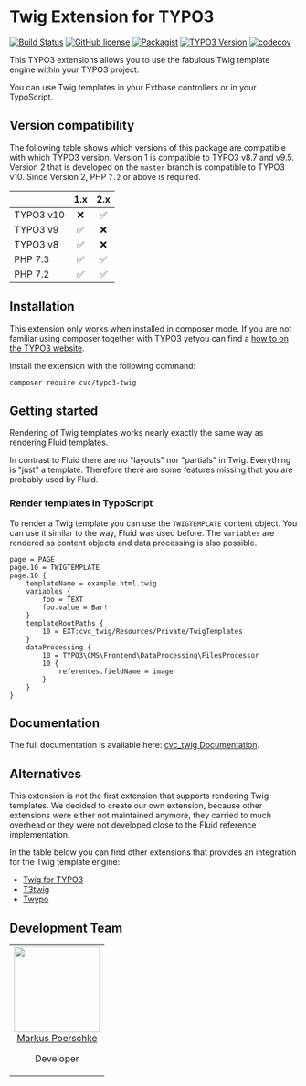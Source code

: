 # Twig Extension for TYPO3

[![Build Status](https://travis-ci.org/cvc-digital/typo3-twig.svg?branch=master)](https://travis-ci.org/cvc-digital/typo3-twig)
[![GitHub license](https://img.shields.io/github/license/cvc-digital/typo3-twig.svg)](https://github.com/cvc-digital/typo3-twig/blob/master/LICENSE)
[![Packagist](https://img.shields.io/packagist/v/cvc/typo3-twig.svg)](https://packagist.org/packages/cvc/typo3-twig)
[![TYPO3 Version](https://img.shields.io/badge/TYPO3-%5E10.0-orange.svg)](https://extensions.typo3.org/extension/cvc_twig/)
[![codecov](https://codecov.io/gh/cvc-digital/typo3-twig/branch/master/graph/badge.svg)](https://codecov.io/gh/cvc-digital/typo3-twig)

This TYPO3 extensions allows you to use the fabulous Twig template engine within your TYPO3 project.

You can use Twig templates in your Extbase controllers or in your TypoScript.

## Version compatibility

The following table shows which versions of this package are compatible with which TYPO3 version.
Version 1 is compatible to TYPO3 v8.7 and v9.5.
Version 2 that is developed on the `master` branch is compatible to TYPO3 v10.
Since Version 2, PHP `7.2` or above is required.

|           | 1.x  |    2.x   |
|-----------|:----:|:--------:|
| TYPO3 v10 |  ❌  |    ✅    |
| TYPO3 v9  |  ✅  |    ❌    |
| TYPO3 v8  |  ✅  |    ❌    |
| PHP 7.3   |  ✅  |    ✅    |
| PHP 7.2   |  ✅  |    ✅    |

## Installation

This extension only works when installed in composer mode. If you are not familiar using composer together with TYPO3
yetyou can find a [how to on the TYPO3 website](https://composer.typo3.org/).

Install the extension with the following command:

```bash
composer require cvc/typo3-twig
```

## Getting started

Rendering of Twig templates works nearly exactly the same way as rendering Fluid templates.

In contrast to Fluid there are no "layouts" nor "partials" in Twig. Everything is "just" a template. Therefore there
are some features missing that you are probably used by Fluid.

### Render templates in TypoScript

To render a Twig template you can use the `TWIGTEMPLATE` content object.
You can use it similar to the way, Fluid was used before.
The `variables` are rendered as content objects and data processing is also possible.

```typo3_typoscript
page = PAGE
page.10 = TWIGTEMPLATE
page.10 {
    templateName = example.html.twig
    variables {
        foo = TEXT
        foo.value = Bar!
    }
    templateRootPaths {
        10 = EXT:cvc_twig/Resources/Private/TwigTemplates
    }
    dataProcessing {
        10 = TYPO3\CMS\Frontend\DataProcessing\FilesProcessor
        10 {
            references.fieldName = image
        }
    }
}
```

## Documentation

The full documentation is available here: [cvc_twig Documentation](https://docs.typo3.org/p/cvc/typo3-twig/master/en-us/).

## Alternatives

This extension is not the first extension that supports rendering Twig templates. We decided to create our own
extension, because other extensions were either not maintained anymore, they carried to much overhead or they were not
developed close to the Fluid reference implementation.

In the table below you can find other extensions that provides an integration for the Twig template engine:

* [Twig for TYPO3](https://extensions.typo3.org/extension/twig_for_typo3/)
* [T3twig](https://extensions.typo3.org/extension/t3twig/)
* [Twypo](https://extensions.typo3.org/extension/twypo/)

## Development Team

<table>
    <tr>
        <td align="center" valign="top">
            <img width="150" height="150" src="https://github.com/markuspoerschke.png?s=150">
            <br>
            <a href="https://github.com/markuspoerschke">Markus Poerschke</a>
            <p>Developer</p>
        </td>
    </tr>
</table>
